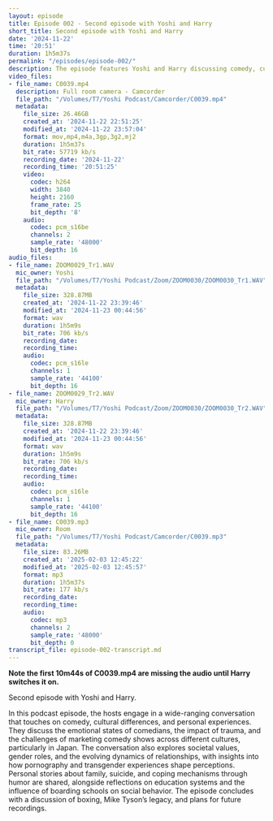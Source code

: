 ```yaml
---
layout: episode
title: Episode 002 - Second episode with Yoshi and Harry
short_title: Second episode with Yoshi and Harry
date: '2024-11-22'
time: '20:51'
duration: 1h5m37s
permalink: "/episodes/episode-002/"
description: The episode features Yoshi and Harry discussing comedy, cultural differences, personal trauma, and societal values, with insights into their experiences in the entertainment industry and reflections on gender dynamics, education, and coping mechanisms through humor.
video_files:
- file_name: C0039.mp4
  description: Full room camera - Camcorder
  file_path: "/Volumes/T7/Yoshi Podcast/Camcorder/C0039.mp4"
  metadata:
    file_size: 26.46GB
    created_at: '2024-11-22 22:51:25'
    modified_at: '2024-11-22 23:57:04'
    format: mov,mp4,m4a,3gp,3g2,mj2
    duration: 1h5m37s
    bit_rate: 57719 kb/s
    recording_date: '2024-11-22'
    recording_time: '20:51:25'
    video:
      codec: h264
      width: 3840
      height: 2160
      frame_rate: 25
      bit_depth: '8'
    audio:
      codec: pcm_s16be
      channels: 2
      sample_rate: '48000'
      bit_depth: 16
audio_files:
- file_name: ZOOM0029_Tr1.WAV
  mic_owner: Yoshi
  file_path: "/Volumes/T7/Yoshi Podcast/Zoom/ZOOM0030/ZOOM0030_Tr1.WAV"
  metadata:
    file_size: 328.87MB
    created_at: '2024-11-22 23:39:46'
    modified_at: '2024-11-23 00:44:56'
    format: wav
    duration: 1h5m9s
    bit_rate: 706 kb/s
    recording_date:
    recording_time:
    audio:
      codec: pcm_s16le
      channels: 1
      sample_rate: '44100'
      bit_depth: 16
- file_name: ZOOM0029_Tr2.WAV
  mic_owner: Harry
  file_path: "/Volumes/T7/Yoshi Podcast/Zoom/ZOOM0030/ZOOM0030_Tr2.WAV"
  metadata:
    file_size: 328.87MB
    created_at: '2024-11-22 23:39:46'
    modified_at: '2024-11-23 00:44:56'
    format: wav
    duration: 1h5m9s
    bit_rate: 706 kb/s
    recording_date:
    recording_time:
    audio:
      codec: pcm_s16le
      channels: 1
      sample_rate: '44100'
      bit_depth: 16
- file_name: C0039.mp3
  mic_owner: Room
  file_path: "/Volumes/T7/Yoshi Podcast/Camcorder/C0039.mp3"
  metadata:
    file_size: 83.26MB
    created_at: '2025-02-03 12:45:22'
    modified_at: '2025-02-03 12:45:57'
    format: mp3
    duration: 1h5m37s
    bit_rate: 177 kb/s
    recording_date:
    recording_time:
    audio:
      codec: mp3
      channels: 2
      sample_rate: '48000'
      bit_depth: 0
transcript_file: episode-002-transcript.md
---
```

**Note the first 10m44s of C0039.mp4 are missing the audio until Harry switches it on.**

Second episode with Yoshi and Harry.

In this podcast episode, the hosts engage in a wide-ranging conversation that touches on comedy, cultural differences, and personal experiences. They discuss the emotional states of comedians, the impact of trauma, and the challenges of marketing comedy shows across different cultures, particularly in Japan. The conversation also explores societal values, gender roles, and the evolving dynamics of relationships, with insights into how pornography and transgender experiences shape perceptions. Personal stories about family, suicide, and coping mechanisms through humor are shared, alongside reflections on education systems and the influence of boarding schools on social behavior. The episode concludes with a discussion of boxing, Mike Tyson’s legacy, and plans for future recordings.